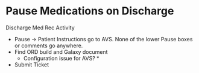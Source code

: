 # Pause Medications on Discharge

Discharge Med Rec Activity

* Pause -> Patient Instructions go to AVS. None of the lower Pause boxes or comments go anywhere.&#x20;
* Find ORD build and Galaxy document
  * Configuration issue for AVS?
    *
* Submit Ticket
